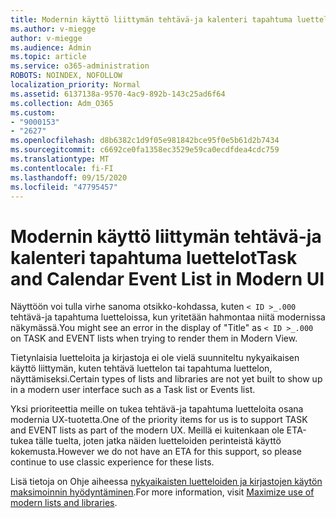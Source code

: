 ```yaml
---
title: Modernin käyttö liittymän tehtävä-ja kalenteri tapahtuma luettelot
ms.author: v-miegge
author: v-miegge
ms.audience: Admin
ms.topic: article
ms.service: o365-administration
ROBOTS: NOINDEX, NOFOLLOW
localization_priority: Normal
ms.assetid: 6137138a-9570-4ac9-892b-143c25ad6f64
ms.collection: Adm_O365
ms.custom:
- "9000153"
- "2627"
ms.openlocfilehash: d8b6382c1d9f05e981842bce95f0e5b61d2b7434
ms.sourcegitcommit: c6692ce0fa1358ec3529e59ca0ecdfdea4cdc759
ms.translationtype: MT
ms.contentlocale: fi-FI
ms.lasthandoff: 09/15/2020
ms.locfileid: "47795457"
---
```

# <a name="task-and-calendar-event-list-in-modern-ui"></a><span data-ttu-id="a4a32-102">Modernin käyttö liittymän tehtävä-ja kalenteri tapahtuma luettelot</span><span class="sxs-lookup"><span data-stu-id="a4a32-102">Task and Calendar Event List in Modern UI</span></span>

<span data-ttu-id="a4a32-103">Näyttöön voi tulla virhe sanoma otsikko-kohdassa, kuten `< ID >_.000` tehtävä-ja tapahtuma luetteloissa, kun yritetään hahmontaa niitä modernissa näkymässä.</span><span class="sxs-lookup"><span data-stu-id="a4a32-103">You might see an error in the display of "Title" as `< ID >_.000` on TASK and EVENT lists when trying to render them in Modern View.</span></span>

<span data-ttu-id="a4a32-104">Tietynlaisia luetteloita ja kirjastoja ei ole vielä suunniteltu nykyaikaisen käyttö liittymän, kuten tehtävä luettelon tai tapahtuma luettelon, näyttämiseksi.</span><span class="sxs-lookup"><span data-stu-id="a4a32-104">Certain types of lists and libraries are not yet built to show up in a modern user interface such as a Task list or Events list.</span></span>

<span data-ttu-id="a4a32-105">Yksi prioriteettia meille on tukea tehtävä-ja tapahtuma luetteloita osana modernia UX-tuotetta.</span><span class="sxs-lookup"><span data-stu-id="a4a32-105">One of the priority items for us is to support TASK and EVENT lists as part of the modern UX.</span></span> <span data-ttu-id="a4a32-106">Meillä ei kuitenkaan ole ETA-tukea tälle tuelta, joten jatka näiden luetteloiden perinteistä käyttö kokemusta.</span><span class="sxs-lookup"><span data-stu-id="a4a32-106">However we do not have an ETA for this support, so please continue to use classic experience for these lists.</span></span>

<span data-ttu-id="a4a32-107">Lisä tietoja on Ohje aiheessa [nykyaikaisten luetteloiden ja kirjastojen käytön maksimoinnin hyödyntäminen](https://docs.microsoft.com/sharepoint/dev/transform/modernize-userinterface-lists-and-libraries).</span><span class="sxs-lookup"><span data-stu-id="a4a32-107">For more information, visit [Maximize use of modern lists and libraries](https://docs.microsoft.com/sharepoint/dev/transform/modernize-userinterface-lists-and-libraries).</span></span>
